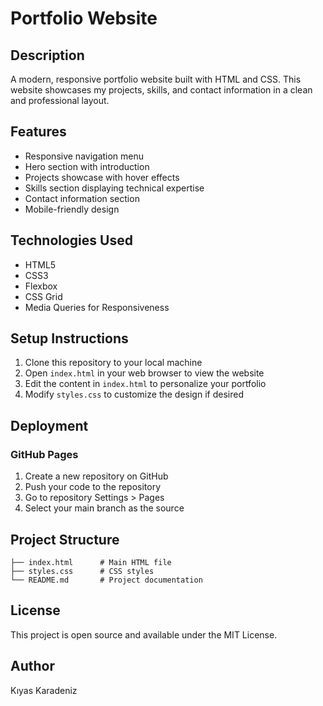 # Portfolio Website

## Description
A modern, responsive portfolio website built with HTML and CSS. This website showcases my projects, skills, and contact information in a clean and professional layout.

## Features
- Responsive navigation menu
- Hero section with introduction
- Projects showcase with hover effects
- Skills section displaying technical expertise
- Contact information section
- Mobile-friendly design

## Technologies Used
- HTML5
- CSS3
- Flexbox
- CSS Grid
- Media Queries for Responsiveness

## Setup Instructions
1. Clone this repository to your local machine
2. Open `index.html` in your web browser to view the website
3. Edit the content in `index.html` to personalize your portfolio
4. Modify `styles.css` to customize the design if desired

## Deployment
### GitHub Pages
1. Create a new repository on GitHub
2. Push your code to the repository
3. Go to repository Settings > Pages
4. Select your main branch as the source

## Project Structure
```
├── index.html      # Main HTML file
├── styles.css      # CSS styles
└── README.md       # Project documentation
```

## License
This project is open source and available under the MIT License.

## Author
Kıyas Karadeniz